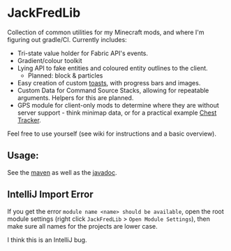 # JackFredLib

Collection of common utilities for my Minecraft mods, and where I'm figuring out gradle/CI. Currently includes:

- Tri-state value holder for Fabric API's events.
- Gradient/colour toolkit
- Lying API to fake entities and coloured entity outlines to the client.
  - Planned: block & particles
- Easy creation of custom [toasts](https://en.wikipedia.org/wiki/Pop-up_notification), with progress bars and images.
- Custom Data for Command Source Stacks, allowing for repeatable arguments. Helpers for this are planned.
- GPS module for client-only mods to determine where they are without server support - think minimap data, or for a 
  practical example [Chest Tracker](https://modrinth.com/mod/chest-tracker).

Feel free to use yourself (see wiki for instructions and a basic overview).

## Usage:

See the [maven](https://maven.jackf.red/#/releases) as well as the [javadoc](https://maven.jackf.red/javadoc/releases/red/jackf/jackfredlib/jackfredlib/latest).

## IntelliJ Import Error

If you get the error `module name <name> should be available`, open the root module settings 
(right click `JackFredLib` > `Open Module Settings`), then make sure all names for the projects are lower case.

I think this is an IntelliJ bug.

